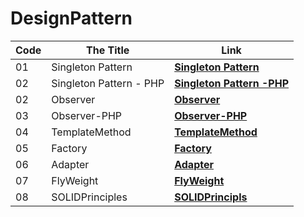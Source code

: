 # DesignPattern


|   Code | The Title | Link  | 
|-----------|-------------------|-------|
|01 | Singleton Pattern | **[Singleton Pattern](https://github.com/WaelAlQawasmi/DesignPattern/tree/main/Signleton)**
|02 | Singleton Pattern - PHP | **[Singleton Pattern -PHP](https://github.com/WaelAlQawasmi/DesignPattern/tree/main/Signleton-PHP)**
02           | Observer          | **[Observer](https://github.com/WaelAlQawasmi/DesignPattern/tree/main/Observer)**
03           | Observer-PHP          | **[Observer-PHP](https://github.com/WaelAlQawasmi/DesignPattern/tree/main/Observer-PHP)**
04          | TemplateMethod           | **[TemplateMethod](https://github.com/WaelAlQawasmi/DesignPattern/tree/main/TemplateMethod)**
05         | Factory           | **[Factory](https://github.com/WaelAlQawasmi/DesignPattern/tree/main/Factory)**
06         | Adapter           | **[Adapter](https://github.com/WaelAlQawasmi/DesignPattern/tree/main/Adapter)**
07          | FlyWeight   | **[FlyWeight](https://github.com/WaelAlQawasmi/DesignPattern/tree/main/FlyWeight)**
08          | SOLIDPrinciples   | **[SOLIDPrincipls](https://github.com/WaelAlQawasmi/DesignPattern/tree/main/SOLIDPrinciple)**